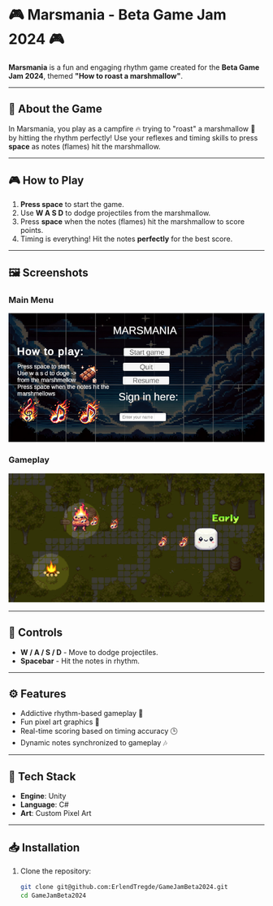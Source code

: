 # 🎮 Marsmania - Beta Game Jam 2024 🎮

**Marsmania** is a fun and engaging rhythm game created for the **Beta Game Jam 2024**, themed **"How to roast a marshmallow"**.

---

## 📜 **About the Game**
In Marsmania, you play as a campfire 🔥 trying to "roast" a marshmallow 🧁 by hitting the rhythm perfectly! Use your reflexes and timing skills to press **space** as notes (flames) hit the marshmallow.

---

## 🎮 **How to Play**
1. **Press space** to start the game.
2. Use **W A S D** to dodge projectiles from the marshmallow.
3. Press **space** when the notes (flames) hit the marshmallow to score points.
4. Timing is everything! Hit the notes **perfectly** for the best score.  
   
---

## 🖼️ **Screenshots**

### **Main Menu**
![Main Menu](images/mainmenu.png)

### **Gameplay**
![Gameplay](images/gameplay.png)

---

## 🚀 **Controls**
- **W / A / S / D** - Move to dodge projectiles.
- **Spacebar** - Hit the notes in rhythm.

---

## ⚙️ **Features**
- Addictive rhythm-based gameplay 🎵  
- Fun pixel art graphics 🎨  
- Real-time scoring based on timing accuracy 🕒  
- Dynamic notes synchronized to gameplay 🎶  

---

## 🔧 **Tech Stack**
- **Engine**: Unity
- **Language**: C#
- **Art**: Custom Pixel Art

---

## 📥 **Installation**
1. Clone the repository:
   ```bash
   git clone git@github.com:ErlendTregde/GameJamBeta2024.git
   cd GameJamBeta2024
